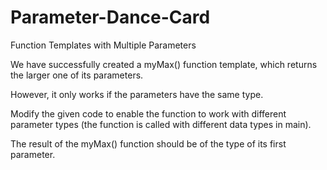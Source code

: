# Parameter-Dance-Card
Function Templates with Multiple Parameters

We have successfully created a myMax() function template, which returns the larger one of its parameters.

However, it only works if the parameters have the same type.

Modify the given code to enable the function to work with different parameter types (the function is called with different data types in main).

The result of the myMax() function should be of the type of its first parameter.
